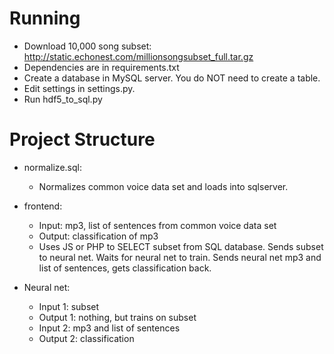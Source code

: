 # Running
* Download 10,000 song subset: http://static.echonest.com/millionsongsubset_full.tar.gz
* Dependencies are in requirements.txt
* Create a database in MySQL server. You do NOT need to create a table.
* Edit settings in settings.py.
* Run hdf5_to_sql.py

# Project Structure
* normalize.sql:
  * Normalizes common voice data set and loads into sqlserver.

* frontend:
  * Input: mp3, list of sentences from common voice data set
  * Output: classification of mp3
  * Uses JS or PHP to SELECT subset from SQL database. Sends subset to neural net. Waits for neural net to train. Sends neural net mp3 and list of sentences, gets classification back.

* Neural net:
  * Input 1: subset
  * Output 1: nothing, but trains on subset
  * Input 2: mp3 and list of sentences
  * Output 2: classification